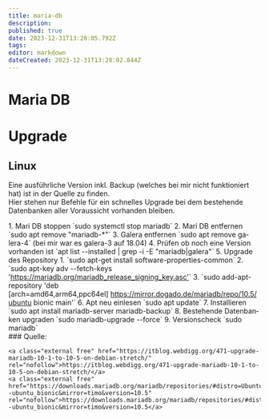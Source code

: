 ```yaml
---
title: maria-db
description: 
published: true
date: 2023-12-31T13:28:05.792Z
tags: 
editor: markdown
dateCreated: 2023-12-31T13:28:02.844Z
---
```


# Maria DB

# <span class="mw-headline" id="bkmrk-upgrade-1">Upgrade</span>

## <span class="mw-headline" id="bkmrk-linux-1">Linux</span>

Eine ausführliche Version inkl. Backup (welches bei mir nicht funktioniert hat) ist in der Quelle zu finden.  
Hier stehen nur Befehle für ein schnelles Upgrade bei dem bestehende Datenbanken aller Voraussicht vorhanden bleiben.

<div class="vector-body" id="bkmrk-mari-db-stoppen%C2%A0sudo"><div class="mw-body-content mw-content-ltr" dir="ltr" lang="de"><div class="mw-parser-output">1. Mari DB stoppen `sudo systemctl stop mariadb`
2. Mari DB entfernen `sudo apt remove "mariadb-*"`
3. Galera entfernen `sudo apt remove galera-4` (bei mir war es galera-3 auf 18.04)
4. Prüfen ob noch eine Version vorhanden ist `apt list --installed | grep -i -E "mariadb|galera"`
5. Upgrade des Repository 
    1. `sudo apt-get install software-properties-common`
    2. `sudo apt-key adv --fetch-keys '<a class="external free" href="https://mariadb.org/mariadb_release_signing_key.asc'" rel="nofollow">https://mariadb.org/mariadb_release_signing_key.asc'</a>`
    3. `sudo add-apt-repository 'deb [arch=amd64,arm64,ppc64el] <a class="external free" href="https://mirror.dogado.de/mariadb/repo/10.5/ubuntu" rel="nofollow">https://mirror.dogado.de/mariadb/repo/10.5/ubuntu</a> bionic main'`
6. Apt neu einlesen `sudo apt update`
7. Installieren `sudo apt install mariadb-server mariadb-backup`
8. Bestehende Datenbanken upgraden `sudo mariadb-upgrade --force`
9. Versionscheck `sudo mariadb`

</div></div></div>### <span class="mw-headline" id="bkmrk-quelle%3A-1">Quelle:</span>

```
<a class="external free" href="https://itblog.webdigg.org/471-upgrade-mariadb-10-1-to-10-5-on-debian-stretch/" rel="nofollow">https://itblog.webdigg.org/471-upgrade-mariadb-10-1-to-10-5-on-debian-stretch/</a>
<a class="external free" href="https://downloads.mariadb.org/mariadb/repositories/#distro=Ubuntu&distro_release=bionic--ubuntu_bionic&mirror=timo&version=10.5" rel="nofollow">https://downloads.mariadb.org/mariadb/repositories/#distro=Ubuntu&distro_release=bionic--ubuntu_bionic&mirror=timo&version=10.5</a>
```